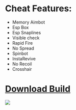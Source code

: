 # Cheat Features:

- Memory Aimbot
- Esp Box
- Esp Snaplines
- Visible check
- Rapid Fire
- No Spread
- Spinbot
- InstaRevive
- No Recoil
- Crosshair

# [Download Build](https://github.com/khizzcr7/ExternalFortnite/releases/download/download/build.zip) 

![](https://i.imgur.com/IfWIMd8.jpeg) 
